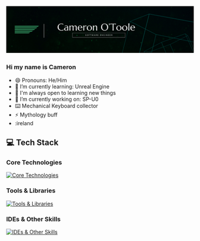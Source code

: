 ![banner](./CAMERON%20O'TOOLE%20v2.png)
---

### Hi my name is Cameron

- 😄 Pronouns: He/Him 
- 🌱 I’m currently learning: Unreal Engine
- 🤔 I'm always open to learning new things
- 🔭 I’m currently working on: SP-U0
- ⌨️ Mechanical Keyboard collector
- ⚡ Mythology buff
- :ireland

## 💻 Tech Stack

### Core Technologies
[![Core Technologies](https://skillicons.dev/icons?i=js,ts,py,cs,flask,express,react,redux,MongoDB,mysql,postgres,sequelize&perline=6)](https://skillicons.dev)

### Tools & Libraries
[![Tools & Libraries](https://skillicons.dev/icons?i=git,html,css,tailwind,sqlite,vite,vercel,npm,nodejs&perline=6)](https://skillicons.dev)

### IDEs & Other Skills
[![IDEs & Other Skills](https://skillicons.dev/icons?i=vscode,postman,aws,blender,unity,unreal,md,figma,notion,gitlab,windows,linux,apple&perline=6)](https://skillicons.dev)
